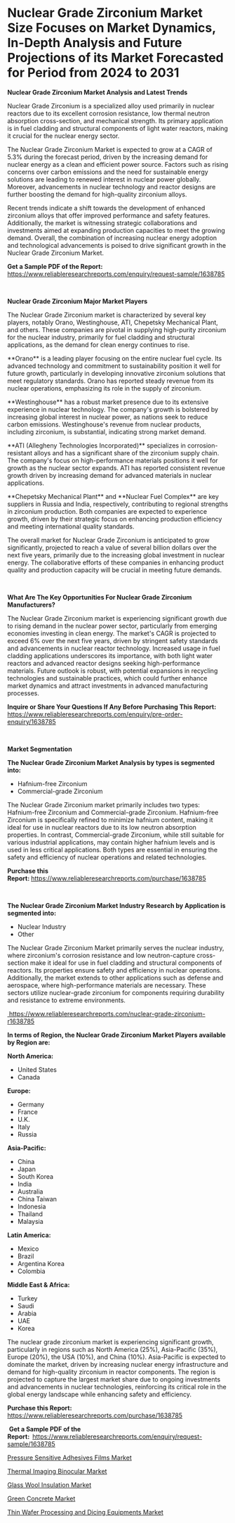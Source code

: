 <p><h1>Nuclear Grade Zirconium Market Size Focuses on Market Dynamics, In-Depth Analysis and Future Projections of its Market Forecasted for Period from 2024 to 2031</h1></p><p><strong>Nuclear Grade Zirconium Market Analysis and Latest Trends</strong></p>
<p><p>Nuclear Grade Zirconium is a specialized alloy used primarily in nuclear reactors due to its excellent corrosion resistance, low thermal neutron absorption cross-section, and mechanical strength. Its primary application is in fuel cladding and structural components of light water reactors, making it crucial for the nuclear energy sector.</p><p>The Nuclear Grade Zirconium Market is expected to grow at a CAGR of 5.3% during the forecast period, driven by the increasing demand for nuclear energy as a clean and efficient power source. Factors such as rising concerns over carbon emissions and the need for sustainable energy solutions are leading to renewed interest in nuclear power globally. Moreover, advancements in nuclear technology and reactor designs are further boosting the demand for high-quality zirconium alloys.</p><p>Recent trends indicate a shift towards the development of enhanced zirconium alloys that offer improved performance and safety features. Additionally, the market is witnessing strategic collaborations and investments aimed at expanding production capacities to meet the growing demand. Overall, the combination of increasing nuclear energy adoption and technological advancements is poised to drive significant growth in the Nuclear Grade Zirconium Market.</p></p>
<p><strong>Get a Sample PDF of the Report:&nbsp;</strong> <a href="https://www.reliableresearchreports.com/enquiry/request-sample/1638785?utm_campaign=11&utm_medium=2&utm_source=Github&utm_content=ia&utm_term=25092024&utm_id=nuclear-grade-zirconium">https://www.reliableresearchreports.com/enquiry/request-sample/1638785</a></p>
<p>&nbsp;</p>
<p><strong>Nuclear Grade Zirconium Major Market Players</strong></p>
<p><p>The Nuclear Grade Zirconium market is characterized by several key players, notably Orano, Westinghouse, ATI, Chepetsky Mechanical Plant, and others. These companies are pivotal in supplying high-purity zirconium for the nuclear industry, primarily for fuel cladding and structural applications, as the demand for clean energy continues to rise.</p><p>**Orano** is a leading player focusing on the entire nuclear fuel cycle. Its advanced technology and commitment to sustainability position it well for future growth, particularly in developing innovative zirconium solutions that meet regulatory standards. Orano has reported steady revenue from its nuclear operations, emphasizing its role in the supply of zirconium.</p><p>**Westinghouse** has a robust market presence due to its extensive experience in nuclear technology. The company's growth is bolstered by increasing global interest in nuclear power, as nations seek to reduce carbon emissions. Westinghouse's revenue from nuclear products, including zirconium, is substantial, indicating strong market demand.</p><p>**ATI (Allegheny Technologies Incorporated)** specializes in corrosion-resistant alloys and has a significant share of the zirconium supply chain. The company's focus on high-performance materials positions it well for growth as the nuclear sector expands. ATI has reported consistent revenue growth driven by increasing demand for advanced materials in nuclear applications.</p><p>**Chepetsky Mechanical Plant** and **Nuclear Fuel Complex** are key suppliers in Russia and India, respectively, contributing to regional strengths in zirconium production. Both companies are expected to experience growth, driven by their strategic focus on enhancing production efficiency and meeting international quality standards.</p><p>The overall market for Nuclear Grade Zirconium is anticipated to grow significantly, projected to reach a value of several billion dollars over the next five years, primarily due to the increasing global investment in nuclear energy. The collaborative efforts of these companies in enhancing product quality and production capacity will be crucial in meeting future demands.</p></p>
<p>&nbsp;</p>
<p><strong>What Are The Key Opportunities For Nuclear Grade Zirconium Manufacturers?</strong></p>
<p><p>The Nuclear Grade Zirconium market is experiencing significant growth due to rising demand in the nuclear power sector, particularly from emerging economies investing in clean energy. The market's CAGR is projected to exceed 6% over the next five years, driven by stringent safety standards and advancements in nuclear reactor technology. Increased usage in fuel cladding applications underscores its importance, with both light water reactors and advanced reactor designs seeking high-performance materials. Future outlook is robust, with potential expansions in recycling technologies and sustainable practices, which could further enhance market dynamics and attract investments in advanced manufacturing processes.</p></p>
<p><strong>Inquire or Share Your Questions If Any Before Purchasing This Report:</strong> <a href="https://www.reliableresearchreports.com/enquiry/pre-order-enquiry/1638785?utm_campaign=11&utm_medium=2&utm_source=Github&utm_content=ia&utm_term=25092024&utm_id=nuclear-grade-zirconium">https://www.reliableresearchreports.com/enquiry/pre-order-enquiry/1638785</a></p>
<p>&nbsp;</p>
<p><strong>Market Segmentation</strong></p>
<p><strong>The Nuclear Grade Zirconium Market Analysis by types is segmented into:</strong></p>
<p><ul><li>Hafnium-free Zirconium</li><li>Commercial-grade Zirconium</li></ul></p>
<p><p>The Nuclear Grade Zirconium market primarily includes two types: Hafnium-free Zirconium and Commercial-grade Zirconium. Hafnium-free Zirconium is specifically refined to minimize hafnium content, making it ideal for use in nuclear reactors due to its low neutron absorption properties. In contrast, Commercial-grade Zirconium, while still suitable for various industrial applications, may contain higher hafnium levels and is used in less critical applications. Both types are essential in ensuring the safety and efficiency of nuclear operations and related technologies.</p></p>
<p><strong>Purchase this Report:&nbsp;</strong><a href="https://www.reliableresearchreports.com/purchase/1638785?utm_campaign=11&utm_medium=2&utm_source=Github&utm_content=ia&utm_term=25092024&utm_id=nuclear-grade-zirconium">https://www.reliableresearchreports.com/purchase/1638785</a></p>
<p>&nbsp;</p>
<p><strong>The Nuclear Grade Zirconium Market Industry Research by Application is segmented into:</strong></p>
<p><ul><li>Nuclear Industry</li><li>Other</li></ul></p>
<p><p>The Nuclear Grade Zirconium Market primarily serves the nuclear industry, where zirconium's corrosion resistance and low neutron-capture cross-section make it ideal for use in fuel cladding and structural components of reactors. Its properties ensure safety and efficiency in nuclear operations. Additionally, the market extends to other applications such as defense and aerospace, where high-performance materials are necessary. These sectors utilize nuclear-grade zirconium for components requiring durability and resistance to extreme environments.</p></p>
<p><a href="https://www.reliableresearchreports.com/nuclear-grade-zirconium-r1638785?utm_campaign=11&utm_medium=2&utm_source=Github&utm_content=ia&utm_term=25092024&utm_id=nuclear-grade-zirconium">&nbsp;https://www.reliableresearchreports.com/nuclear-grade-zirconium-r1638785</a></p>
<p><strong>In terms of Region, the Nuclear Grade Zirconium Market Players available by Region are:</strong></p>
<p>
    <p> <strong> North America: </strong>
        <ul>
            <li>United States</li>
            <li>Canada</li>
        </ul>
        </p> 
    <p> <strong> Europe: </strong>
        <ul>
            <li>Germany</li>
            <li>France</li>
            <li>U.K.</li>
            <li>Italy</li>
            <li>Russia</li>
        </ul>
        </p> 
    <p> <strong> Asia-Pacific: </strong>
        <ul>
            <li>China</li>
            <li>Japan</li>
            <li>South Korea</li>
            <li>India</li>
            <li>Australia</li>
            <li>China Taiwan</li>
            <li>Indonesia</li>
            <li>Thailand</li>
            <li>Malaysia</li>
        </ul>
        </p> 
    <p> <strong> Latin America: </strong>
        <ul>
            <li>Mexico</li>
            <li>Brazil</li>
            <li>Argentina Korea</li>
            <li>Colombia</li>
        </ul>
        </p> 
    <p> <strong> Middle East & Africa: </strong>
        <ul>
            <li>Turkey</li>
            <li>Saudi</li>
            <li>Arabia</li>
            <li>UAE</li>
            <li>Korea</li>
        </ul>
    </p>
    </p>
<p><p>The nuclear grade zirconium market is experiencing significant growth, particularly in regions such as North America (25%), Asia-Pacific (35%), Europe (20%), the USA (10%), and China (10%). Asia-Pacific is expected to dominate the market, driven by increasing nuclear energy infrastructure and demand for high-quality zirconium in reactor components. The region is projected to capture the largest market share due to ongoing investments and advancements in nuclear technologies, reinforcing its critical role in the global energy landscape while enhancing safety and efficiency.</p></p>
<p><strong>Purchase this Report: </strong><a href="https://www.reliableresearchreports.com/purchase/1638785?utm_campaign=11&utm_medium=2&utm_source=Github&utm_content=ia&utm_term=25092024&utm_id=nuclear-grade-zirconium">https://www.reliableresearchreports.com/purchase/1638785</a></p>
<p>&nbsp;<strong>Get a Sample PDF of the Report:&nbsp;&nbsp;</strong><a href="https://www.reliableresearchreports.com/enquiry/request-sample/1638785?utm_campaign=11&utm_medium=2&utm_source=Github&utm_content=ia&utm_term=25092024&utm_id=nuclear-grade-zirconium">https://www.reliableresearchreports.com/enquiry/request-sample/1638785</a></p>
<p><strong></strong></p>
<p><p><a href="https://github.com/KamrulHadi87/Market-Research-Report-List-1/blob/main/pressure-sensitive-adhesives-films-market.md?utm_campaign=11&utm_medium=2&utm_source=Github&utm_content=ia&utm_term=25092024&utm_id=nuclear-grade-zirconium">Pressure Sensitive Adhesives Films Market</a></p><p><a href="https://issuu.com/reportprime-2/docs/thermal-imaging-binocular-market-si_0a1e5d7485c400?utm_campaign=11&utm_medium=2&utm_source=Github&utm_content=ia&utm_term=25092024&utm_id=nuclear-grade-zirconium">Thermal Imaging Binocular Market</a></p><p><a href="https://www.linkedin.com/pulse/charting-future-comprehensive-analysis-global-glass-wool-elzpe?trackingId=QK%2F%2FvDCMTeetL52UNl9D9w%3D%3D&utm_campaign=11&utm_medium=2&utm_source=Github&utm_content=ia&utm_term=25092024&utm_id=nuclear-grade-zirconium">Glass Wool Insulation Market</a></p><p><a href="https://www.linkedin.com/pulse/future-insights-green-concrete-market-trends-regional-4qtae?trackingId=CDK5VH6WQ1STAAho7OMtwA%3D%3D&utm_campaign=11&utm_medium=2&utm_source=Github&utm_content=ia&utm_term=25092024&utm_id=nuclear-grade-zirconium">Green Concrete Market</a></p><p><a href="https://medium.com/@kathyscott7272/evaluating-global-thin-wafer-processing-and-dicing-equipments-market-trends-and-growth-6a18443e15de?postPublishedType=repub&utm_campaign=11&utm_medium=2&utm_source=Github&utm_content=ia&utm_term=25092024&utm_id=nuclear-grade-zirconium">Thin Wafer Processing and Dicing Equipments Market</a></p></p>
